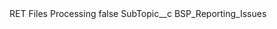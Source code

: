 <?xml version="1.0" encoding="UTF-8"?>
<CustomMetadata xmlns="http://soap.sforce.com/2006/04/metadata" xmlns:xsi="http://www.w3.org/2001/XMLSchema-instance" xmlns:xsd="http://www.w3.org/2001/XMLSchema">
    <label>RET Files Processing</label>
    <protected>false</protected>
    <values>
        <field>SubTopic__c</field>
        <value xsi:type="xsd:string">BSP_Reporting_Issues</value>
    </values>
</CustomMetadata>
